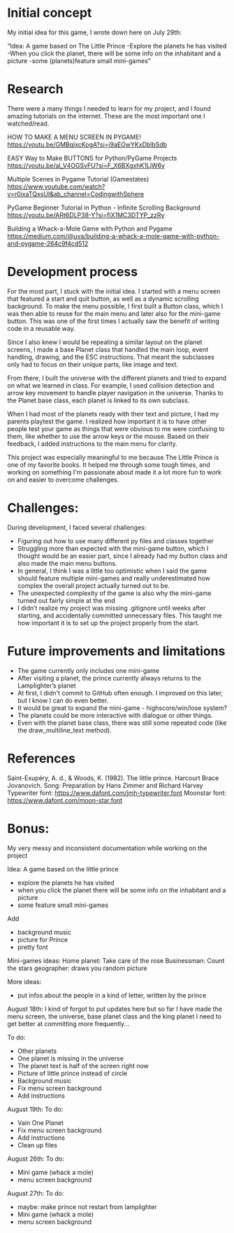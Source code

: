 # Initial concept
My initial idea for this game, I wrote down here on July 29th:

“Idea: A game based on The Little Prince
-Explore the planets he has visited
-When you click the planet, there will be some
info on the inhabitant and a picture
-some (planets)feature small mini-games”

# Research
There were a many things I needed to learn for my project, 
and I found amazing tutorials on the internet.
These are the most important one I watched/read.

HOW TO MAKE A MENU SCREEN IN PYGAME!
https://youtu.be/GMBqjxcKogA?si=j9aEOwYKxDblbSdb

EASY Way to Make BUTTONS for Python/PyGame Projects
https://youtu.be/al_V4OGSvFU?si=F_X6BXgxhK1LjW6y 

Multiple Scenes in Pygame Tutorial (Gamestates)
https://www.youtube.com/watch?v=r0ixaTQxsUI&ab_channel=CodingwithSphere

PyGame Beginner Tutorial in Python - Infinite Scrolling Background
https://youtu.be/ARt6DLP38-Y?si=fiX1MC3DTYP_zzRy

Building a Whack-a-Mole Game with Python and Pygame
https://medium.com/@uva/building-a-whack-a-mole-game-with-python-and-pygame-264c9f4cd512 



# Development process
For the most part, I stuck with the initial idea. 
I started with a menu screen that featured a start and quit button, 
as well as a dynamic scrolling background. To make the menu possible, 
I first built a Button class, which I was then able to reuse for the main menu 
and later also for the mini-game button. This was one of the first times 
I actually saw the benefit of writing code in a reusable way.

Since I also knew I would be repeating a similar layout on the planet screens, 
I made a base Planet class that handled the main loop, event handling, drawing, 
and the ESC instructions. That meant the subclasses only had to focus on their 
unique parts, like image and text.

From there, I built the universe with the different planets and tried to expand
on what we learned in class. For example, I used collision detection and 
arrow key movement to handle player navigation in the universe. 
Thanks to the Planet base class, each planet is linked to its own subclass. 

When I had most of the planets ready with their text and picture, 
I had my parents playtest the game. I realized how important 
it is to have other people test your game as things that were obvious 
to me were confusing to them, like whether to use the arrow keys or the mouse. 
Based on their feedback, I added instructions to the main menu for clarity.

This project was especially meaningful to me because The Little Prince 
is one of my favorite books. It helped me through some tough times, and working 
on something I'm passionate about made it a lot more fun to work on 
and easier to overcome challenges. 

# Challenges:
During development, I faced several challenges:

- Figuring out how to use many different py files and classes together
- Struggling more than expected with the mini-game button, which I thought 
    would be an easier part, since I already had my button class and
    also made the main menu buttons.
- In general, I think I was a little too optimistic when I said the game 
    should feature multiple mini-games and really underestimated how complex 
    the overall project actually turned out to be.
- The unexpected complexity of the game is also why the mini-game turned 
    out fairly simple at the end
- I didn’t realize my project was missing .gitignore until weeks after starting, 
    and accidentally committed unnecessary files. This taught me how important 
    it is to set up the project properly from the start.


# Future improvements and limitations
- The game currently only includes one mini-game
- After visiting a planet, the prince currently 
    always returns to the Lamplighter’s planet
- At first, I didn't commit to GitHub often enough. 
    I improved on this later, but I know I can do even better.
- It would be great to expand the mini-game - highscore/win/lose system?
- The planets could be more interactive with 
    dialogue or other things.
- Even with the planet base class, there was still 
    some repeated code (like the draw_multiline_text method).




# References
Saint-Exupéry, A. d., & Woods, K. (1982). The little prince. Harcourt Brace Jovanovich.
Song: Preparation by Hans Zimmer and Richard Harvey
Typewriter font: https://www.dafont.com/jmh-typewriter.font
Moonstar font: https://www.dafont.com/moon-star.font



# Bonus:
My very messy and inconsistent documentation while working on the project 


Idea: A game based on the little prince
- explore the planets he has visited
- when you click the planet there will be some info on the inhabitant and a picture
- some feature small mini-games

Add
- background music
- picture for Prince
- pretty font

Mini-games ideas:
Home planet: Take care of the rose 
Businessman: Count the stars 
geographer: draws you random picture 

More ideas:
- put infos about the people in a kind of letter, written by the prince

August 18th:
I kind of forgot to put updates here but so far I have made the menu screen, 
the universe, base planet class and the king planet
I need to get better at committing more frequently...

To do:
- Other planets
- One planet is missing in the universe
- The planet text is half of the screen right now
- Picture of little prince instead of circle
- Background music
- Fix menu screen background
- Add instructions

August 19th:
To do:
- Vain One Planet
- Fix menu screen background
- Add instructions
- Clean up files

August 26th:
To do:
- Mini game (whack a mole)
- menu screen background

August 27th:
To do:
- maybe: make prince not restart from lamplighter
- Mini game (whack a mole)
- menu screen background

